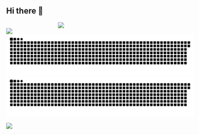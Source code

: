 ## Hi there 👋

[<img align="right" width="365" src="https://github-readme-stats.vercel.app/api/top-langs/?username=RubSevian&theme=buefy&layout=compact"/>](https://github.com/RubSevian/)


[<img align="left" width="400" src="https://github-readme-stats.vercel.app/api?username=RubSevian&theme=buefy&show_icons=true&count_private=true"/>](https://github.com/RubSevian/)

![github contribution grid snake animation](https://raw.githubusercontent.com/RubSevian/RubSevian/output/github-contribution-grid-snake-dark.svg#gh-dark-mode-only)
![github contribution grid snake animation](https://raw.githubusercontent.com/RubSevian/RubSevian/output/github-contribution-grid-snake.svg#gh-light-mode-only)

![](https://komarev.com/ghpvc/?username=RubSevian)

<!--
**RubSevian/RubSevian** is a ✨ _special_ ✨ repository because its `README.md` (this file) appears on your GitHub profile.

Here are some ideas to get you started:

- 🔭 I’m currently working on ...
- 🌱 I’m currently learning ...
- 👯 I’m looking to collaborate on ...
- 🤔 I’m looking for help with ...
- 💬 Ask me about ...
- 📫 How to reach me: ...
- 😄 Pronouns: ...
- ⚡ Fun fact: ...
-->
